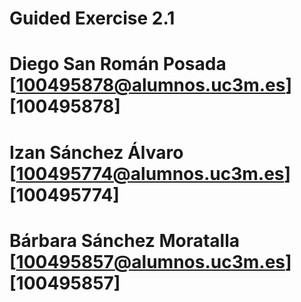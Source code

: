 # Guided Exercise 2.1
# Diego San Román Posada  [100495878@alumnos.uc3m.es] [100495878]
# Izan Sánchez Álvaro [100495774@alumnos.uc3m.es] [100495774]
# Bárbara Sánchez Moratalla  [100495857@alumnos.uc3m.es] [100495857]
